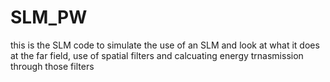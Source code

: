 # SLM_PW
 
this is the SLM code to simulate the use of an SLM and look at what it does at the far field, use of spatial filters and calcuating energy trnasmission through those filters